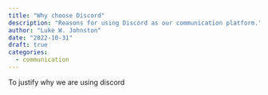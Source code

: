 ```yaml
---
title: "Why choose Discord"
description: "Reasons for using Discord as our communication platform."
author: "Luke W. Johnston"
date: "2022-10-31"
draft: true
categories:
  - communication
---
```


To justify why we are using discord
